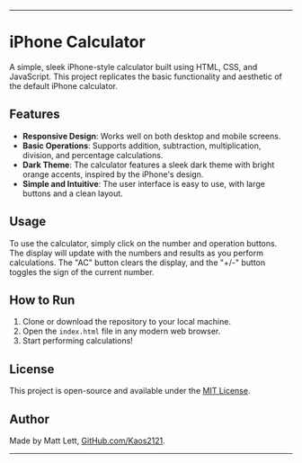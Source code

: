 
---

# iPhone Calculator

A simple, sleek iPhone-style calculator built using HTML, CSS, and JavaScript. This project replicates the basic functionality and aesthetic of the default iPhone calculator.

## Features

- **Responsive Design**: Works well on both desktop and mobile screens.
- **Basic Operations**: Supports addition, subtraction, multiplication, division, and percentage calculations.
- **Dark Theme**: The calculator features a sleek dark theme with bright orange accents, inspired by the iPhone's design.
- **Simple and Intuitive**: The user interface is easy to use, with large buttons and a clean layout.

## Usage

To use the calculator, simply click on the number and operation buttons. The display will update with the numbers and results as you perform calculations. The "AC" button clears the display, and the "+/-" button toggles the sign of the current number.

## How to Run

1. Clone or download the repository to your local machine.
2. Open the `index.html` file in any modern web browser.
3. Start performing calculations!

## License

This project is open-source and available under the [MIT License](https://opensource.org/licenses/MIT).

## Author

Made by Matt Lett, [GitHub.com/Kaos2121](https://github.com/Kaos2121).

---
